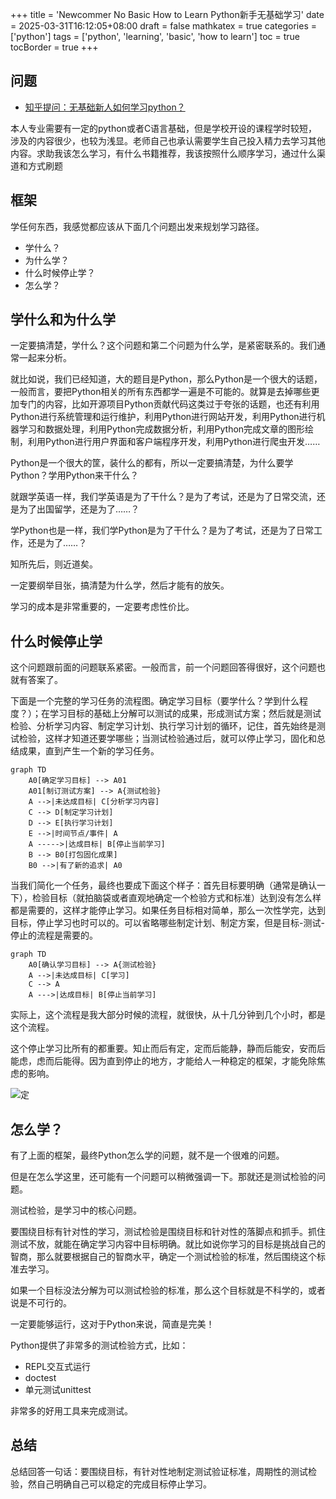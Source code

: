 +++
title = 'Newcommer No Basic How to Learn Python新手无基础学习'
date = 2025-03-31T16:12:05+08:00
draft = false
mathkatex = true
categories = ['python']
tags = ['python', 'learning', 'basic', 'how to learn']
toc = true
tocBorder = true
+++



## 问题

- [知乎提问：无基础新人如何学习python？](https://www.zhihu.com/question/660641453)

本人专业需要有一定的python或者C语言基础，但是学校开设的课程学时较短，涉及的内容很少，也较为浅显。老师自己也承认需要学生自己投入精力去学习其他内容。求助我该怎么学习，有什么书籍推荐，我该按照什么顺序学习，通过什么渠道和方式刷题

## 框架

学任何东西，我感觉都应该从下面几个问题出发来规划学习路径。

- 学什么？
- 为什么学？
- 什么时候停止学？
- 怎么学？

## 学什么和为什么学

一定要搞清楚，学什么？这个问题和第二个问题为什么学，是紧密联系的。我们通常一起来分析。

就比如说，我们已经知道，大的题目是Python，那么Python是一个很大的话题，一般而言，要把Python相关的所有东西都学一遍是不可能的。就算是去掉哪些更加专门的内容，比如开源项目Python贡献代码这类过于夸张的话题，也还有利用Python进行系统管理和运行维护，利用Python进行网站开发，利用Python进行机器学习和数据处理，利用Python完成数据分析，利用Python完成文章的图形绘制，利用Python进行用户界面和客户端程序开发，利用Python进行爬虫开发……

Python是一个很大的筐，装什么的都有，所以一定要搞清楚，为什么要学Python？学用Python来干什么？

就跟学英语一样，我们学英语是为了干什么？是为了考试，还是为了日常交流，还是为了出国留学，还是为了……？

学Python也是一样，我们学Python是为了干什么？是为了考试，还是为了日常工作，还是为了……？

知所先后，则近道矣。

一定要纲举目张，搞清楚为什么学，然后才能有的放矢。

学习的成本是非常重要的，一定要考虑性价比。

## 什么时候停止学

这个问题跟前面的问题联系紧密。一般而言，前一个问题回答得很好，这个问题也就有答案了。

下面是一个完整的学习任务的流程图。确定学习目标（要学什么？学到什么程度？）；在学习目标的基础上分解可以测试的成果，形成测试方案；然后就是测试检验、分析学习内容、制定学习计划、执行学习计划的循环，记住，首先始终是测试检验，这样才知道还要学哪些；当测试检验通过后，就可以停止学习，固化和总结成果，直到产生一个新的学习任务。

```mermaid
graph TD
    A0[确定学习目标] --> A01
    A01[制订测试方案] --> A{测试检验} 
    A -->|未达成目标| C[分析学习内容]
    C --> D[制定学习计划]
    D --> E[执行学习计划]
    E -->|时间节点/事件| A
    A ----->|达成目标| B[停止当前学习]
    B --> B0[打包固化成果]
    B0 -->|有了新的追求| A0
```

当我们简化一个任务，最终也要成下面这个样子：首先目标要明确（通常是确认一下），检验目标（就拍脑袋或者直观地确定一个检验方式和标准）达到没有怎么样都是需要的，这样才能停止学习。如果任务目标相对简单，那么一次性学完，达到目标，停止学习也时可以的。可以省略哪些制定计划、制定方案，但是目标-测试-停止的流程是需要的。

```mermaid
graph TD
    A0[确认学习目标] --> A{测试检验} 
    A -->|未达成目标| C[学习]
    C --> A
    A --->|达成目标| B[停止当前学习]
```

实际上，这个流程是我大部分时候的流程，就很快，从十几分钟到几个小时，都是这个流程。

这个停止学习比所有的都重要。知止而后有定，定而后能静，静而后能安，安而后能虑，虑而后能得。因为直到停止的地方，才能给人一种稳定的框架，才能免除焦虑的影响。

![定](/python/zhihu/20250331/ding.png)

## 怎么学？

有了上面的框架，最终Python怎么学的问题，就不是一个很难的问题。

但是在怎么学这里，还可能有一个问题可以稍微强调一下。那就还是测试检验的问题。

测试检验，是学习中的核心问题。

要围绕目标有针对性的学习，测试检验是围绕目标和针对性的落脚点和抓手。抓住测试不放，就能在确定学习内容中目标明确。就比如说你学习的目标是挑战自己的智商，那么就要根据自己的智商水平，确定一个测试检验的标准，然后围绕这个标准去学习。

如果一个目标没法分解为可以测试检验的标准，那么这个目标就是不科学的，或者说是不可行的。

一定要能够运行，这对于Python来说，简直是完美！

Python提供了非常多的测试检验方式，比如：

- REPL交互式运行
- doctest
- 单元测试unittest

非常多的好用工具来完成测试。

## 总结

总结回答一句话：要围绕目标，有针对性地制定测试验证标准，周期性的测试检验，然自己明确自己可以稳定的完成目标停止学习。
